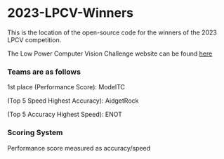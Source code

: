 # 2023-LPCV-Winners
This is the location of the open-source code for the winners of the 2023 LPCV competition. 

The Low Power Computer Vision Challenge website can be found [here](https://lpcv.ai)


### Teams are as follows

1st place (Performance Score): ModelTC 

(Top 5 Speed Highest Accuracy): AidgetRock 

(Top 5 Accuracy Highest Speed): ENOT



### Scoring System

Performance score measured as accuracy/speed
